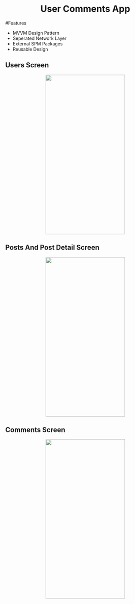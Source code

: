 <h1 align="center">User Comments App</h1>

#Features
- MVVM Design Pattern
- Seperated Network Layer
- External SPM Packages
- Reusable Design

<h2>Users Screen</h2>
<p align="center">
<img align="center" src="https://github.com/alicantozlu/UserCommentsApp/blob/main/UsersScreen.gif" width="250" height="500" />
</p>

<h2>Posts And Post Detail Screen</h2>
<p align="center">
<img align="center" src="https://github.com/alicantozlu/UserCommentsApp/blob/main/PostsAndPostDetailScreen.gif" width="250" height="500" />
</p>

<h2>Comments Screen</h2>
<p align="center">
<img align="center" src="https://github.com/alicantozlu/UserCommentsApp/blob/main/CommentsScreen.gif" width="250" height="500" />
</p>
